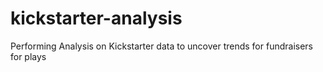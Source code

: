 # kickstarter-analysis
Performing Analysis on Kickstarter data to uncover trends for fundraisers for plays   

